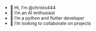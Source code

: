 - 👋 Hi, I’m @christo444
- 👀 I’m an AI enthusiast
- 🌱 I’m a python and flutter developer
- 🤝 I’m looking to collaborate on projects

<!---
stormslash444/stormslash444 is a ✨ special ✨ repository because its `README.md` (this file) appears on your GitHub profile.
You can click the Preview link to take a look at your changes.
--->
